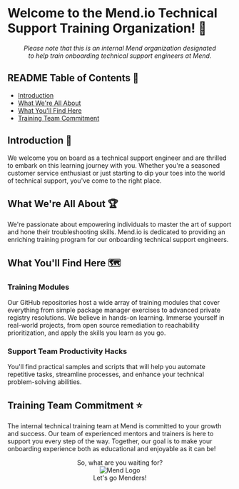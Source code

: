 # Welcome to the Mend.io Technical Support Training Organization! 🚀

<p align="center">
 <em>Please note that this is an internal Mend organization designated 
  <br>
  to help train onboarding technical support engineers at Mend.</em>
</p>

## README Table of Contents 📑
- [Introduction](#introduction-)
- [What We're All About](#what-were-all-about-)
- [What You'll Find Here](#what-youll-find-here-%EF%B8%8F)
- [Training Team Commitment](#training-team-commitment-)

## Introduction 👋
We welcome you on board as a technical support engineer and are thrilled to embark on this learning journey with you. Whether you're a seasoned customer service enthusiast or just starting to dip your toes into the world of technical support, you've come to the right place.

## What We're All About 🏆
We're passionate about empowering individuals to master the art of support and hone their troubleshooting skills. Mend.io is dedicated to providing an enriching training program for our onboarding technical support engineers.

## What You'll Find Here 🗺️

### Training Modules
Our GitHub repositories host a wide array of training modules that cover everything from simple package manager exercises to advanced private registry resolutions. We believe in hands-on learning. Immerse yourself in real-world projects, from open source remediation to reachability prioritization, and apply the skills you learn as you go.

### Support Team Productivity Hacks
You'll find practical samples and scripts that will help you automate repetitive tasks, streamline processes, and enhance your technical problem-solving abilities.

## Training Team Commitment ⭐
The internal technical training team at Mend is committed to your growth and success. Our team of experienced mentors and trainers is here to support you every step of the way. Together, our goal is to make your onboarding  experience both as educational and enjoyable as it can be!
 
<p align="center">
 So, what are you waiting for?
 <br>
 <img src="https://github.com/Mend-Support-Training/.github/assets/90346290/382082e2-7e09-4b0a-a84c-344f9bcd0aad" alt="Mend Logo">
 <br>
 Let's go Menders!
</p>

